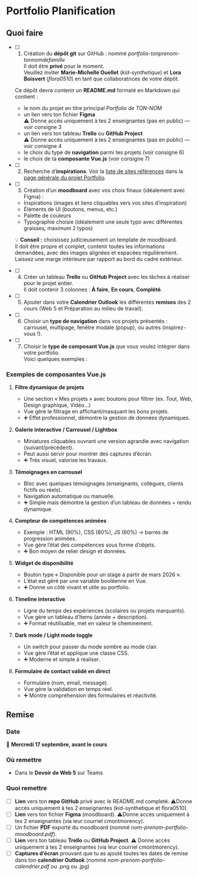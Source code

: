 # Portfolio Planification

## Quoi faire

- [ ] 1. Création du **dépôt git** sur GitHub : nommé *portfolio-tonprenom-tonnomdefamille*  
   Il doit être **privé** pour le moment.  
   Veuillez inviter **Marie-Michelle Ouellet** (*kid-synthetique*) et **Lora Boisvert** (*flora0510*) en tant que collaboratrices de votre dépôt.  

   Ce dépôt devra contenir un **README.md** formaté en Markdown qui contient :

  - le nom du projet en titre principal *Portfolio de TON-NOM*
  - un lien vers ton fichier **Figma**  
    ⚠️ Donne accès uniquement à tes 2 enseignantes (pas en public) — voir consigne 3
  - un lien vers ton tableau **Trello** ou **GitHub Project**  
    ⚠️ Donne accès uniquement à tes 2 enseignantes (pas en public) — voir consigne 4
  - le choix du type de **navigation** parmi tes projets (voir consigne 6)
  - le choix de ta **composante Vue.js** (voir consigne 7)

- [ ] 2. Recherche d’**inspirations**. Voir la [liste de sites références](https://tim-montmorency.com/compendium/582-511-web5/projets/portfolio.html#sites-de-reference-dinspiration) dans la [page générale du projet Portfolio](https://tim-montmorency.com/compendium/582-511-web5/projets/portfolio.html).

- [ ] 3. Création d’un **moodboard** avec vos choix finaux (idéalement avec Figma) :
  - Inspirations (images et liens cliquables vers vos sites d’inspiration)
  - Éléments de UI (boutons, menus, etc.)
  - Palette de couleurs
  - Typographie choisie (idéalement une seule typo avec différentes graisses, maximum 2 typos)

   💡 **Conseil :** choisissez judicieusement un template de moodboard.  
   Il doit être propre et complet, contenir toutes les informations demandées, avec des images alignées et espacées régulièrement. Laissez une marge intérieure par rapport au bord du cadre extérieur.

- [ ] 4. Créer un tableau **Trello** ou **GitHub Project** avec les tâches à réaliser pour le projet entier.  
   Il doit contenir 3 colonnes : **À faire**, **En cours**, **Complété**.

- [ ] 5. Ajouter dans votre **Calendrier Outlook** les différentes **remises** des 2 cours (Web 5 et Préparation au milieu de travail).

- [ ] 6. Choisir un **type de navigation** dans vos projets présentés :  
   carrousel, multipage, fenêtre modale (popup), ou autres (inspirez-vous !).

- [ ] 7. Choisir le **type de composant Vue.js** que vous voulez intégrer dans votre portfolio.  
   Voici quelques exemples :

### Exemples de composantes Vue.js

1. **Filtre dynamique de projets**  
   - Une section « Mes projets » avec boutons pour filtrer (ex. Tout, Web, Design graphique, Vidéo...)  
   - Vue gère le filtrage en affichant/masquant les bons projets.  
   - ➕ Effet professionnel, démontre la gestion de données dynamiques.

2. **Galerie interactive / Carrousel / Lightbox**  
   - Miniatures cliquables ouvrant une version agrandie avec navigation (suivant/précédent).  
   - Peut aussi servir pour montrer des captures d’écran.  
   - ➕ Très visuel, valorise les travaux.

3. **Témoignages en carrousel**  
   - Bloc avec quelques témoignages (enseignants, collègues, clients fictifs ou réels).  
   - Navigation automatique ou manuelle.  
   - ➕ Simple mais démontre la gestion d’un tableau de données + rendu dynamique.

4. **Compteur de compétences animées**  
   - Exemple : HTML (90%), CSS (80%), JS (60%) → barres de progression animées.  
   - Vue gère l’état des compétences sous forme d’objets.  
   - ➕ Bon moyen de relier design et données.

5. **Widget de disponibilité**  
   - Bouton type « Disponible pour un stage à partir de mars 2026 ».  
   - L’état est géré par une variable booléenne en Vue.  
   - ➕ Donne un côté vivant et utile au portfolio.

6. **Timeline interactive**  
   - Ligne du temps des expériences (scolaires ou projets marquants).  
   - Vue gère un tableau d’items (année + description).  
   - ➕ Format réutilisable, met en valeur le cheminement.

7. **Dark mode / Light mode toggle**  
   - Un switch pour passer du mode sombre au mode clair.  
   - Vue gère l’état et applique une classe CSS.  
   - ➕ Moderne et simple à réaliser.

8. **Formulaire de contact validé en direct**  
   - Formulaire (nom, email, message).  
   - Vue gère la validation en temps réel.  
   - ➕ Montre compréhension des formulaires et réactivité.



## Remise

### Date

📅 **Mercredi 17 septembre, avant le cours**

### Où remettre

- Dans le **Devoir de Web 5** sur Teams

### Quoi remettre

- [ ] **Lien** vers ton **repo GitHub** privé avec le README.md completé. ⚠️Donne accès uniquement à tes 2 enseignantes (kid-synthetique et flora0510).
- [ ] **Lien** vers ton fichier **Figma** (moodboard). ⚠️Donne accès uniquement à tes 2 enseignantes (via leur courriel cmontmorency).
- [ ] Un fichier **PDF** exporté du moodboard (nommé *nom-prenom-portfolio-moodboard.pdf*).
- [ ] **Lien** vers ton tableau **Trello** ou **GitHub Project**. ⚠️ Donne accès uniquement à tes 2 enseignantes (via leur courriel cmontmorency).
- [ ] **Captures d’écran** prouvant que tu as ajouté toutes les dates de remise dans ton **calendrier Outlook**  (nommé *nom-prenom-portfolio-calendrier.pdf* ou .png ou .jpg)
